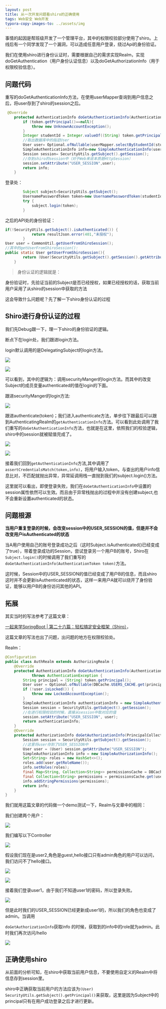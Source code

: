 ```yaml
---
layout: post
title: 从一次开发问题看shiro的正确使用
tags: Web安全 Web开发
typora-copy-images-to: ../assets/img
---
```


事情的起因是帮班级开发了一个管理平台，其中的权限校验部分使用了shiro。上线后有一个同学发现了一个漏洞，可以造成任意用户登录，绕过Api的身份验证。

我们在使用shiro进行身份认证时，需要根据自己的需求实现Realm，实现doGetAuthentication（用户身份认证信息）以及doGetAuthorizationInfo（用于权限校验信息）。

## 问题代码

重写的doGetAuthenticationInfo方法，在使用userMapper查询到用户信息之后，将user存到了shiro的session之后。

```java
 @Override
    protected AuthenticationInfo doGetAuthenticationInfo(AuthenticationToken token) throws AuthenticationException,NumberFormatException {
        if (token.getPrincipal()==null){
            throw new UnknownAccountException();
        }
        Integer studentId = Integer.valueOf((String) token.getPrincipal());
        //取出数据库中的指定User
        User user= Optional.ofNullable(userMapper.selectByStudentId(studentId)).orElseThrow(UnknownAccountException::new);
        SimpleAuthenticationInfo info=new SimpleAuthenticationInfo(user,user.getPassword(),getName());
        Session session= SecurityUtils.getSubject().getSession();
        //存到shiro的session中（对于Web来说本质是HttpSession）
        session.setAttribute("USER_SESSION",user);
        return info;
    }
```

登录处：

```java
		Subject subject=SecurityUtils.getSubject();
        UsernamePasswordToken token=new UsernamePasswordToken(studentId,password);
        try {
            subject.login(token);
        }
```

之后的API处的身份验证：

```java
if(!SecurityUtils.getSubject().isAuthenticated()) {
            return resultJson.error(401,"未授权");
        }
User user = CommonUtil.getUserFromShiroSession();
//其中的getUserFromShiroSession():
public static User getUserFromShiroSession(){
        return (User)SecurityUtils.getSubject().getSession().getAttribute("USER_SESSION");
    }
```

> 身份认证的逻辑就是：

身份验证时，先验证当前的Subject是否已经授权，如果已经授权的话，获取当前用户采用了从shiro的session中获取的方法

这会导致什么问题呢？先了解一下shiro身份认证的过程

## Shiro进行身份认证的过程

我们先Debug跟一下，理一下shiro的身份验证的逻辑。

断点下在login处，我们跟进login方法。

login默认调用的是DelegatingSubject的login方法。

![](https://xzfile.aliyuncs.com/media/upload/picture/20190528183913-d5f5c3f2-8134-1.png)

![](https://xzfile.aliyuncs.com/media/upload/picture/20190528184007-f59a1dac-8134-1.png)

可以看到，其中的逻辑为：调用securityManger的login方法。而其中的改变Subject的成员变量authenticated的值在login的下面。

跟进securityManger的login方法:

![](https://xzfile.aliyuncs.com/media/upload/picture/20190528184043-0b3f93f8-8135-1.png)

跟进authenticate(token)；我们进入authenticate方法，单步往下跟最后可以跟到AuthenticatingRealm的`getAuthenticationInfo`方法。可以看到此处调用了我们重写的`doGetAuthenticationInfo`方法，也就是在这里，依照我们的校验逻辑，shiro中的session就被赋值完成了。

![](https://xzfile.aliyuncs.com/media/upload/picture/20190528184242-521518e8-8135-1.png)

![](https://xzfile.aliyuncs.com/media/upload/picture/20190528184310-6328623e-8135-1.png)

接着我们回到`getAuthenticationInfo`方法,其中调用了`assertCredentialsMatch(token,info)`，将用户输入token，与查出的用户info信息比对，不匹配就抛出异常，异常延调用栈一直抛到我们的subject.login()方法。

这里就可以看出，即使登录失败，我们在`doGetAuthenticationInfo`中设置的session属性依然可以生效。而且由于异常栈抛出的过程中并没有创建subject,也不会重新设置authenticated的状态。

## 问题根源

**当用户重复登录的时候，会改变session中的USER_SESSION的值，但是并不会改变用户isAuthenticated的状态**

当A用户使用自己的账号登录成功之后（这时Subject.isAuthenticated()已经变成了true），带着登录成功的Session，尝试登录另一个用户B的账号，Shiro在`Subject.login()`的时候调用了我们重写的`doGetAuthenticationInfo(AuthenticationToken token)`方法。

这时候，Session中的USER_SESSION的值已经变成了用户B的信息，而且shiro这时并不会更新isAuthenticated的状态，这样一来用户A就可以绕开了身份验证，能够以用户B的身份访问其他的API。

## 拓展

其实当时的写法参考了这篇文章：

[一起来学SpringBoot | 第二十六篇：轻松搞定安全框架（Shiro）](www.spring4all.com/article/1315 )，

这篇文章的写法也出了问题，出问题的地方在权限校验处。

Realm：

```java
@Configuration
public class AuthRealm extends AuthorizingRealm {
    @Override
    protected AuthenticationInfo doGetAuthenticationInfo(AuthenticationToken token)
            throws AuthenticationException {
        String principal = (String) token.getPrincipal();
        User user = Optional.ofNullable(DBCache.USERS_CACHE.get(principal)).orElseThrow(UnknownAccountException::new);
        if (!user.isLocked()) {
            throw new LockedAccountException();
        }
        SimpleAuthenticationInfo authenticationInfo = new SimpleAuthenticationInfo(principal, user.getPassword(), getName());
        Session session = SecurityUtils.getSubject().getSession();
        //在进行权限校验的时候，直接从session中取对应的值
        session.setAttribute("USER_SESSION", user);
        return authenticationInfo;
    }
    @Override
    protected AuthorizationInfo doGetAuthorizationInfo(PrincipalCollection principal) {
        Session session = SecurityUtils.getSubject().getSession();
        //这里将user存到了USER_SESSION中
        User user = (User) session.getAttribute("USER_SESSION");
        SimpleAuthorizationInfo info = new SimpleAuthorizationInfo();
        Set<String> roles = new HashSet<>();
        roles.add(user.getRoleName());
        info.setRoles(roles);
        final Map<String, Collection<String>> permissionsCache = DBCache.PERMISSIONS_CACHE;
        final Collection<String> permissions = permissionsCache.get(user.getRoleName());
        info.addStringPermissions(permissions);
        return info;
    }
}
```

我们就用这篇文章的代码做一个demo测试一下，Realm与文章中的相同：

我们创建两个用户：

![](https://xzfile.aliyuncs.com/media/upload/picture/20190528184355-7de58c50-8135-1.png)

我们编写以下Controller

![](https://xzfile.aliyuncs.com/media/upload/picture/20190528184411-87984ecc-8135-1.png)

假设我们现在是user2,角色是guest,hello接口只有admin角色的用户可以访问，我们访问不了hello接口。

![](https://xzfile.aliyuncs.com/media/upload/picture/20190528184431-9380f482-8135-1.png)

![](https://xzfile.aliyuncs.com/media/upload/picture/20190528184445-9be02c06-8135-1.png)

接着我们登录user1，由于我们不知道user1的密码，所以登录失败。

![](https://xzfile.aliyuncs.com/media/upload/picture/20190528184458-a329fcf8-8135-1.png)

但是此时我们的USER_SESSION已经更新成user1的，所以我们的角色也变成了admin。当调用

 `doGetAuthorizationInfo`获取info 的时候，获取到的info中的role就为admin。此时我们再次访问/hello

![](https://xzfile.aliyuncs.com/media/upload/picture/20190528184512-aba99bfe-8135-1.png)

## 正确使用shiro

从前面的分析可知，在shiro中获取当前用户信息，不要使用自定义的Realm中将信息存到session里。

shiro中正确获取当前用户的方法应该为`(User) SecurityUtils.getSubject().getPrincipal()`来获取，这里是因为Subject中的principal只有在用户成功登录之后才进行更新。